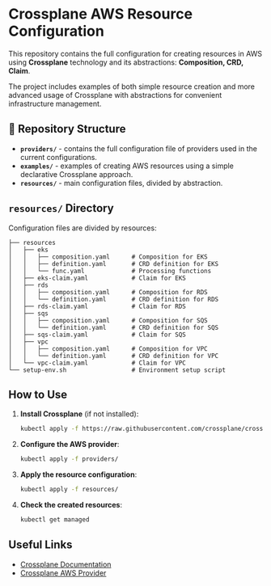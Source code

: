 # Crossplane AWS Resource Configuration

This repository contains the full configuration for creating resources in AWS using **Crossplane** technology and its abstractions: **Composition, CRD, Claim**.

The project includes examples of both simple resource creation and more advanced usage of Crossplane with abstractions for convenient infrastructure management.

## 📂 Repository Structure

- **`providers/`** - contains the full configuration file of providers used in the current configurations.
- **`examples/`** - examples of creating AWS resources using a simple declarative Crossplane approach.
- **`resources/`** - main configuration files, divided by abstraction.

## `resources/` Directory

Configuration files are divided by resources:

```
├── resources
│   ├── eks
│   │   ├── composition.yaml      # Composition for EKS
│   │   ├── definition.yaml       # CRD definition for EKS
│   │   └── func.yaml             # Processing functions
│   ├── eks-claim.yaml            # Claim for EKS
│   ├── rds
│   │   ├── composition.yaml      # Composition for RDS
│   │   └── definition.yaml       # CRD definition for RDS
│   ├── rds-claim.yaml            # Claim for RDS
│   ├── sqs
│   │   ├── composition.yaml      # Composition for SQS
│   │   └── definition.yaml       # CRD definition for SQS
│   ├── sqs-claim.yaml            # Claim for SQS
│   ├── vpc
│   │   ├── composition.yaml      # Composition for VPC
│   │   └── definition.yaml       # CRD definition for VPC
│   └── vpc-claim.yaml            # Claim for VPC
└── setup-env.sh                  # Environment setup script
```

## How to Use

1. **Install Crossplane** (if not installed):
   ```sh
   kubectl apply -f https://raw.githubusercontent.com/crossplane/crossplane/master/install.sh | sh
   ```

2. **Configure the AWS provider**:
   ```sh
   kubectl apply -f providers/
   ```

3. **Apply the resource configuration**:
   ```sh
   kubectl apply -f resources/
   ```

4. **Check the created resources**:
   ```sh
   kubectl get managed
   ```

## Useful Links
- [Crossplane Documentation](https://crossplane.io/docs/latest/)
- [Crossplane AWS Provider](https://github.com/crossplane/provider-aws)




